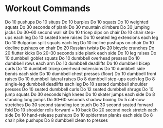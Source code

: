 # Workout Commands

Do 10 pushups
Do 10 situps
Do 10 burpies
Do 10 squats
Do 10 weighted squats
Do 30 seconds of plank
Do 30 mountain climbers
Do 30 jumping jacks
Do 30–60 second wall sit
Do 10 tricep dips on chair
Do 10 chair step-ups each leg
Do 10 seated knee raises
Do 10 seated leg extensions each leg
Do 10 Bulgarian split squats each leg
Do 10 incline pushups on chair
Do 10 decline pushups on chair
Do 20 Russian twists
Do 20 bicycle crunches
Do 20 flutter kicks
Do 20–30 seconds side plank each side
Do 10 leg raises
Do 10 dumbbell goblet squats
Do 10 dumbbell overhead presses
Do 10 dumbbell rows each arm
Do 10 dumbbell deadlifts
Do 10 dumbbell bicep curls
Do 10 dumbbell tricep overhead extensions
Do 10 dumbbell side bends each side
Do 10 dumbbell chest presses (floor)
Do 10 dumbbell front raises
Do 10 dumbbell lateral raises
Do 8 dumbbell step-ups each leg
Do 8 single-leg dumbbell deadlifts each leg
Do 10 seated dumbbell shoulder presses
Do 10 seated dumbbell curls
Do 12 seated dumbbell shrugs
Do 10 jump squats
Do 30 seconds high knees
Do 10 skater jumps each side
Do 8 standing long jumps
Do 30–60 seconds shadow boxing
Do 5 cat-cow stretches
Do 30 second standing toe touch
Do 30 second seated forward fold
Do 10 shoulder rolls forward + 10 back
Do 20 second neck stretch each side
Do 10 hand-release pushups
Do 10 spiderman planks each side
Do 8 chair pike pushups
Do 8 dumbbell clean to presses
